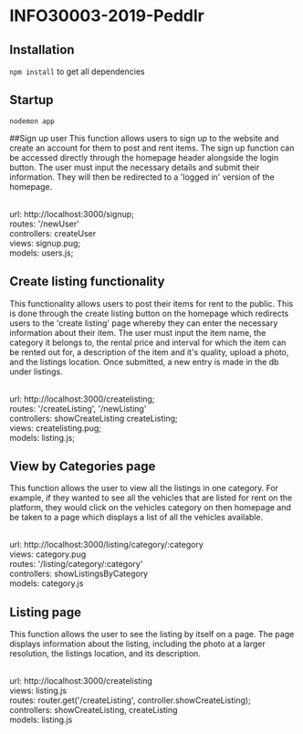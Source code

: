 # INFO30003-2019-Peddlr

## Installation
`npm install` to get all dependencies

## Startup
`nodemon app`

##Sign up user
This function allows users to sign up to the website and create an account for them to post and rent items. The sign up function can be accessed directly through the homepage header alongside the login button. The user must input the necessary details and submit their information. They will then be redirected to a 'logged in' version of the homepage. 

<br/>url: http://localhost:3000/signup;
<br/>routes: '/newUser'
<br/>controllers: createUser
<br/>views: signup.pug;
<br/>models: users.js;


## Create listing functionality
This functionality allows users to post their items for rent to the public. This is done through the create listing button on the homepage which redirects users to the 'create listing' page whereby they can enter the necessary information about their item. The user must input the item name, the category it belongs to, the rental price and interval for which the item can be rented out for, a description of the item and it's quality, upload a photo, and the listings location. Once submitted, a new entry is made in the db under listings.

<br/>url: http://localhost:3000/createlisting;
<br/>routes: '/createListing', '/newListing'
<br/>controllers: showCreateListing createListing;
<br/>views: createlisting.pug;
<br/>models: listing.js;

## View by Categories page
This function allows the user to view all the listings in one category. For example, if they wanted to see all the vehicles that are listed for rent on the platform, they would click on the vehicles category on then homepage and be taken to a page which displays a list of all the vehicles available.

<br/>url: http://localhost:3000/listing/category/:category
<br/>views: category.pug
<br/>routes: '/listing/category/:category'
<br/>controllers: showListingsByCategory
<br/>models: category.js

## Listing page
This function allows the user to see the listing by itself on a page. The page displays information about the listing, including the photo at a larger resolution, the listings location, and its description.

<br/>url: http://localhost:3000/createlisting
<br/>views: listing.js
<br/>routes: router.get('/createListing', controller.showCreateListing);
<br/>controllers: showCreateListing, createListing
<br/>models: listing.js






